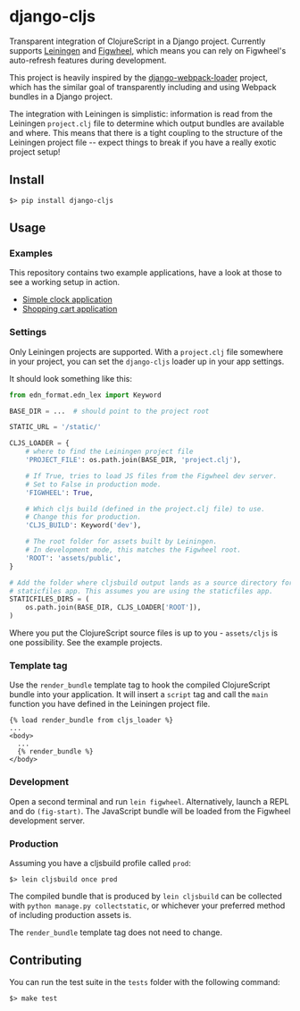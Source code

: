 django-cljs
===========

Transparent integration of ClojureScript in a Django project. Currently supports 
[Leiningen][] and [Figwheel][], which means you can rely on Figwheel's auto-refresh
features during development. 

This project is heavily inspired by the [django-webpack-loader][] project, which has the
similar goal of transparently including and using Webpack bundles in a Django project.

The integration with Leiningen is simplistic: information is read from the Leiningen
`project.clj` file to determine which output bundles are available and where. 
This means that there is a tight coupling to the structure of the Leiningen project
file -- expect things to break if you have a really exotic project setup!

## Install

```shell
$> pip install django-cljs
```

## Usage

### Examples

This repository contains two example applications, have a look at those
to see a working setup in action.

* [Simple clock application][simple]
* [Shopping cart application][cart]

### Settings

Only Leiningen projects are supported. With a `project.clj` file somewhere
in your project, you can set the `django-cljs` loader up in your app settings.

It should look something like this:

```python
from edn_format.edn_lex import Keyword

BASE_DIR = ...  # should point to the project root

STATIC_URL = '/static/'

CLJS_LOADER = {
    # where to find the Leiningen project file
    'PROJECT_FILE': os.path.join(BASE_DIR, 'project.clj'),

    # If True, tries to load JS files from the Figwheel dev server.
    # Set to False in production mode.
    'FIGWHEEL': True,

    # Which cljs build (defined in the project.clj file) to use.
    # Change this for production.
    'CLJS_BUILD': Keyword('dev'),

    # The root folder for assets built by Leiningen.
    # In development mode, this matches the Figwheel root.
    'ROOT': 'assets/public',
}

# Add the folder where cljsbuild output lands as a source directory for the 
# staticfiles app. This assumes you are using the staticfiles app.
STATICFILES_DIRS = (
    os.path.join(BASE_DIR, CLJS_LOADER['ROOT']),
)

```

Where you put the ClojureScript source files is up to you - `assets/cljs` is
one possibility. See the example projects. 

### Template tag

Use the `render_bundle` template tag to hook the compiled ClojureScript bundle 
into your application. It will insert a `script` tag and call the `main` function
you have defined in the Leiningen project file.

```
{% load render_bundle from cljs_loader %}
...
<body>
  ...
  {% render_bundle %}  
</body>
```


### Development 

Open a second terminal and run `lein figwheel`. Alternatively, launch a REPL
and do `(fig-start)`. The JavaScript bundle will be loaded from the Figwheel
development server.

### Production

Assuming you have a cljsbuild profile called `prod`:

```
$> lein cljsbuild once prod
```

The compiled bundle that is produced by `lein cljsbuild` can be collected with 
`python manage.py collectstatic`, or whichever your preferred method of 
including production assets is.

The `render_bundle` template tag does not need to change.

## Contributing

You can run the test suite in the `tests` folder with the following command:


```
$> make test
```


[Leiningen]: http://leiningen.org/
[Figwheel]: https://github.com/bhauman/lein-figwheel
[django-webpack-loader]: https://github.com/owais/django-webpack-loader
[simple]: examples/simple
[cart]: examples/shopping-cart


